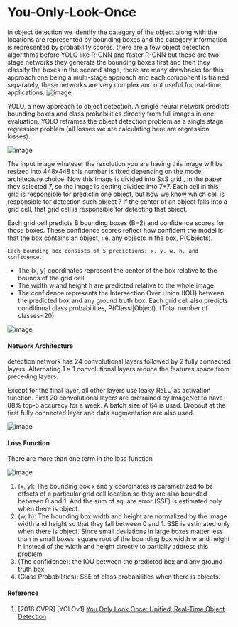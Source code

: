 # You-Only-Look-Once

In object detection we identify the category of the object along with the locations are represented by bounding boxes and the category information is represented by probability scores.
there are a few object detection algorithms before YOLO like R-CNN and faster R-CNN but these are two stage networks they generate the bounding boxes first and then they classify the boxes
in the second stage, there are many drawbacks for this approach one being a multi-stage approach and each component is trained separately, these networks are very complex and not useful for real-time applications.
![image](https://github.com/shehab-ashraf/You-Only-Look-Once/assets/61033121/ce1785b3-26e9-4f4a-b90e-9030f3f4f539)


YOLO, a new approach to object detection. A single neural network predicts bounding boxes and class probabilities directly from full images in one evaluation. YOLO reframes the object detection problem as a single stage regression problem (all losses we are calculating here are regression losses).

![image](https://github.com/shehab-ashraf/You-Only-Look-Once/assets/61033121/e66cdafd-1fe9-4d31-ba51-afb29b636c15)

The input image whatever the resolution you are having this image will be resized into 448x448 this number is fixed depending on the model architecture choice. Now this image is divided into SxS grid , in the paper they selected 7, so the image is getting divided into 7*7. Each cell in this grid is responsible for predictin one object, but how we know which cell is responsible for detection such object ? If the center of an object falls into a grid cell, that grid cell is responsible for detecting that object. 

Each grid cell predicts B bounding boxes (B=2) and confidence scores for those boxes. These confidence scores reflect how confident the model is that the box contains an object, i.e. any objects in the box, P(Objects).

`Each bounding box consists of 5 predictions: x, y, w, h, and confidence.`

* The (x, y) coordinates represent the center of the box relative to the bounds of the grid cell.
* The width w and height h are predicted relative to the whole image.
* The confidence represents the Intersection Over Union (IOU) between the predicted box and any ground truth box.
  Each grid cell also predicts conditional class probabilities, P(Classi|Object). (Total number of classes=20)

![image](https://github.com/shehab-ashraf/You-Only-Look-Once/assets/61033121/397dec0f-865b-426f-a320-d57c4aa2d36f)


#### Network Architecture
detection network has 24 convolutional layers followed by 2 fully connected layers. Alternating 1 × 1 convolutional layers reduce the features space from preceding layers.

Except for the final layer, all other layers use leaky ReLU as activation function. First 20 convolutional layers are pretrained by ImageNet to have 88% top-5 accuracy for a week. A batch size of 64 is used. Dropout at the first fully connected layer and data augmentation are also used.

![image](https://github.com/shehab-ashraf/You-Only-Look-Once/assets/61033121/a7fc5ff9-1f9a-493b-bfea-097aa488c84c)

#### Loss Function
There are more than one  term in the loss function

![image](https://github.com/shehab-ashraf/You-Only-Look-Once/assets/61033121/7e5b9fc6-042c-46b9-9714-61cd34eb9897)

1. (x, y): The bounding box x and y coordinates is parametrized to be offsets of a particular grid cell location so they are also bounded between 0 and 1. And the sum of square 
   error (SSE) is estimated only when there is object.
2. (w, h): The bounding box width and height are normalized by the image width and height so that they fall between 0 and 1. SSE is estimated only when there is object. Since small 
   deviations in large boxes matter less than in small boxes. square root of the bounding box width w and height h instead of the width and height directly to partially address this 
   problem.
3. (The confidence): the IOU between the predicted box and any ground truth box
4. (Class Probabilities): SSE of class probabilities when there is objects.

#### Reference
1. [2016 CVPR] [YOLOv1] [You Only Look Once: Unified, Real-Time Object Detection](https://arxiv.org/abs/1506.02640)
